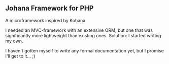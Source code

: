 ## Johana Framework for PHP 
A microframework inspired by Kohana

I needed an MVC-framework with an extensive ORM, but one that was significantly more lightweight than existing ones. Solution: I started writing my own.

I haven't gotten myself to write any formal documentation yet, but I promise I'll get to it... ;)
